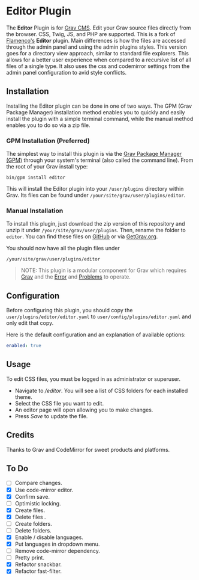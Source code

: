 # Editor Plugin

The **Editor** Plugin is for [Grav CMS](http://github.com/getgrav/grav). 
Edit your Grav source files directly from the browser. CSS, Twig, JS, and PHP are supported.
This is a fork of [Flamenco's](https://github.com/Flamenco/grav-plugin-editor/) **Editor** plugin.
Main differences is how the files are accessed through the admin panel and using the admin plugins styles. This version goes for a directory view approach, similar to standard file explorers.
This allows for a better user experience when compared to a recursive list of all files of a single type.
It also uses the css and codemirror settings from the admin panel configuration to avid style conflicts.

## Installation

Installing the Editor plugin can be done in one of two ways. The GPM (Grav Package Manager) installation method enables you to quickly and easily install the plugin with a simple terminal command, while the manual method enables you to do so via a zip file.

### GPM Installation (Preferred)

The simplest way to install this plugin is via the [Grav Package Manager (GPM)](http://learn.getgrav.org/advanced/grav-gpm) through your system's terminal (also called the command line).  From the root of your Grav install type:

    bin/gpm install editor

This will install the Editor plugin into your `/user/plugins` directory within Grav. Its files can be found under `/your/site/grav/user/plugins/editor`.

### Manual Installation

To install this plugin, just download the zip version of this repository and unzip it under `/your/site/grav/user/plugins`. Then, rename the folder to `editor`. You can find these files on [GitHub](https://github.com/twelve-tone-llc/grav-plugin-editor) or via [GetGrav.org](http://getgrav.org/downloads/plugins#extras).

You should now have all the plugin files under

    /your/site/grav/user/plugins/editor
	
> NOTE: This plugin is a modular component for Grav which requires [Grav](http://github.com/getgrav/grav) and the [Error](https://github.com/getgrav/grav-plugin-error) and [Problems](https://github.com/getgrav/grav-plugin-problems) to operate.

## Configuration

Before configuring this plugin, you should copy the `user/plugins/editor/editor.yaml` to `user/config/plugins/editor.yaml` and only edit that copy.

Here is the default configuration and an explanation of available options:

```yaml
enabled: true
```

## Usage

To edit CSS files, you must be logged in as administrator or superuser.

* Navigate to _/editor_.  You will see a list of CSS folders for each installed theme.
* Select the CSS file you want to edit.
* An editor page will open allowing you to make changes.
* Press _Save_ to update the file.


## Credits

Thanks to Grav and CodeMirror for sweet products and platforms.

## To Do

- [ ] Compare changes.
- [x] Use code-mirror editor.
- [x] Confirm save.
- [ ] Optimistic locking.
- [x] Create files.
- [x] Delete files .
- [ ] Create folders.
- [ ] Delete folders.
- [x] Enable / disable languages.
- [x] Put languages in dropdown menu.
- [ ] Remove code-mirror dependency.
- [ ] Pretty print.
- [x] Refactor snackbar.
- [x] Refactor fast-filter.